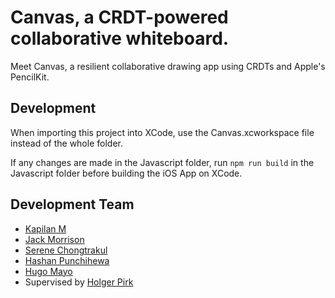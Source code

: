 # Canvas, a CRDT-powered collaborative whiteboard.

Meet Canvas, a resilient collaborative drawing app using CRDTs and Apple's PencilKit.

## Development

When importing this project into XCode, use the Canvas.xcworkspace file instead of the whole folder.

If any changes are made in the Javascript folder, run `npm run build` in the Javascript folder before building the iOS App on XCode.


## Development Team
- [Kapilan M](https://kapilanm.com/)
- [Jack Morrison](https://jackmorrison.xyz/)
- [Serene Chongtrakul](https://www.linkedin.com/in/serenechongtrakul/)
- [Hashan Punchihewa](https://hashanp.xyz/)
- [Hugo Mayo](https://www.linkedin.com/in/hugo-mayo17337/)
- Supervised by [Holger Pirk](https://www.doc.ic.ac.uk/~hlgr/)
